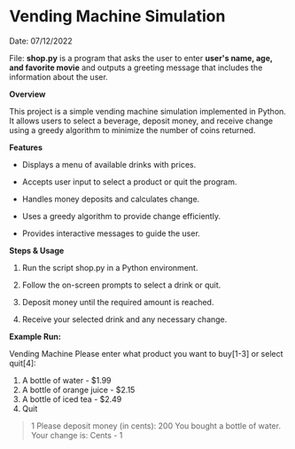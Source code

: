# Vending Machine Simulation

Date: 07/12/2022

File: **shop.py** is a program that asks the user to enter **user's name, age, and favorite movie** and outputs a greeting message that includes the information about the user.

**Overview**

This project is a simple vending machine simulation implemented in Python. It allows users to select a beverage, deposit money, and receive change using a greedy algorithm to minimize the number of coins returned.

**Features**

- Displays a menu of available drinks with prices.

- Accepts user input to select a product or quit the program.

- Handles money deposits and calculates change.

- Uses a greedy algorithm to provide change efficiently.

- Provides interactive messages to guide the user.

**Steps & Usage**

1. Run the script shop.py in a Python environment.

2. Follow the on-screen prompts to select a drink or quit.

3. Deposit money until the required amount is reached.

4. Receive your selected drink and any necessary change.

**Example Run:**

Vending Machine
Please enter what product you want to buy[1-3] or select quit[4]:
1. A bottle of water - $1.99
2. A bottle of orange juice - $2.15
3. A bottle of iced tea - $2.49
4. Quit

> 1
Please deposit money (in cents):
> 200
You bought a bottle of water.
Your change is:
Cents - 1

